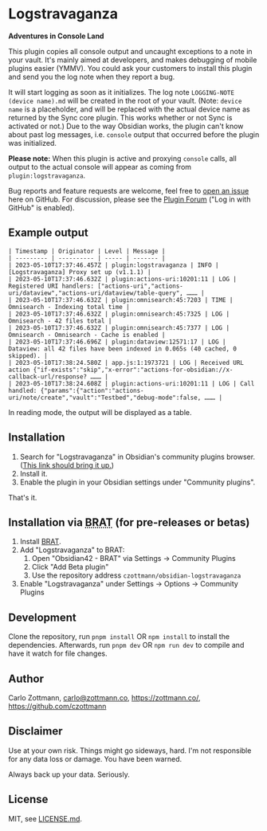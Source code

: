 # Logstravaganza
**Adventures in Console Land**

This plugin copies all console output and uncaught exceptions to a note in your vault.  It's mainly aimed at developers, and makes debugging of mobile plugins easier (YMMV). You could ask your customers to install this plugin and send you the log note when they report a bug.

It will start logging as soon as it initializes.  The log note `LOGGING-NOTE (device name).md` will be created in the root of your vault.  (Note: `device name` is a placeholder, and will be replaced with the actual device name as returned by the Sync core plugin. This works whether or not Sync is activated or not.)  Due to the way Obsidian works, the plugin can't know about past log messages, i.e. `console` output that occurred before the plugin was initialized.

**Please note:** When this plugin is active and proxying `console` calls, all output to the actual console will appear as coming from `plugin:logstravaganza`.

Bug reports and feature requests are welcome, feel free to [open an issue](https://github.com/czottmann/obsidian-logstravaganza/issues) here on GitHub. For discussion, please see the [Plugin Forum](https://forum.actions.work/c/logstravaganza-obsidian-plugin/8) ("Log in with GitHub" is enabled).

## Example output

```
| Timestamp | Originator | Level | Message |
| --------- | ---------- | ----- | ------- |
| 2023-05-10T17:37:46.457Z | plugin:logstravaganza | INFO | [Logstravaganza] Proxy set up (v1.1.1) |
| 2023-05-10T17:37:46.632Z | plugin:actions-uri:10201:11 | LOG | Registered URI handlers: ["actions-uri","actions-uri/dataview","actions-uri/dataview/table-query", ……… |
| 2023-05-10T17:37:46.632Z | plugin:omnisearch:45:7203 | TIME | Omnisearch - Indexing total time |
| 2023-05-10T17:37:46.632Z | plugin:omnisearch:45:7325 | LOG | Omnisearch - 42 files total |
| 2023-05-10T17:37:46.632Z | plugin:omnisearch:45:7377 | LOG | Omnisearch - Omnisearch - Cache is enabled |
| 2023-05-10T17:37:46.696Z | plugin:dataview:12571:17 | LOG | Dataview: all 42 files have been indexed in 0.065s (40 cached, 0 skipped). |
| 2023-05-10T17:38:24.580Z | app.js:1:1973721 | LOG | Received URL action {"if-exists":"skip","x-error":"actions-for-obsidian://x-callback-url/response? ……… |
| 2023-05-10T17:38:24.608Z | plugin:actions-uri:10201:11 | LOG | Call handled: {"params":{"action":"actions-uri/note/create","vault":"Testbed","debug-mode":false, ……… |
```

In reading mode, the output will be displayed as a table.


## Installation

1. Search for "Logstravaganza" in Obsidian's community plugins browser. ([This link should bring it up.](https://obsidian.md/plugins?id=zottmann))
2. Install it.
3. Enable the plugin in your Obsidian settings under "Community plugins".

That's it.


## Installation via <abbr title="Beta Reviewers Auto-update Tester">BRAT</abbr> (for pre-releases or betas)

1. Install [BRAT](https://github.com/TfTHacker/obsidian42-brat).
2. Add "Logstravaganza" to BRAT:
    1. Open "Obsidian42 - BRAT" via Settings → Community Plugins
    2. Click "Add Beta plugin"
    3. Use the repository address `czottmann/obsidian-logstravaganza`
3. Enable "Logstravaganza" under Settings → Options → Community Plugins


## Development

Clone the repository, run `pnpm install` OR `npm install` to install the dependencies.  Afterwards, run `pnpm dev` OR `npm run dev` to compile and have it watch for file changes.


## Author

Carlo Zottmann, <carlo@zottmann.co>, https://zottmann.co/, https://github.com/czottmann


## Disclaimer

Use at your own risk.  Things might go sideways, hard.  I'm not responsible for any data loss or damage.  You have been warned.

Always back up your data.  Seriously.


## License

MIT, see [LICENSE.md](LICENSE.md).
